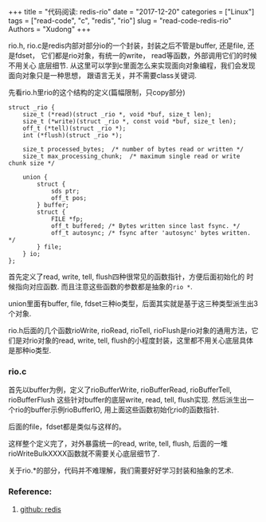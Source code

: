 +++
title = "代码阅读: redis-rio"
date = "2017-12-20"
categories = ["Linux"]
tags = ["read-code", "c", "redis", "rio"]
slug = "read-code-redis-rio"
Authors = "Xudong"
+++

rio.h, rio.c是redis内部对部分io的一个封装，封装之后不管是buffer, 还是file, 还是fdset，
它们都是rio对象，有统一的write， read等函数，外部调用它们的时候不用关心
底层细节.
从这里可以学到c里面怎么来实现面向对象编程，我们会发现面向对象只是一种思想，
跟语言无关，并不需要class关键词.

先看rio.h里rio的这个结构的定义(篇幅限制，只copy部分)
```
struct _rio {
    size_t (*read)(struct _rio *, void *buf, size_t len);
    size_t (*write)(struct _rio *, const void *buf, size_t len);
    off_t (*tell)(struct _rio *);
    int (*flush)(struct _rio *);

    size_t processed_bytes;  /* number of bytes read or written */
    size_t max_processing_chunk;  /* maximum single read or write chunk size */

    union {
        struct {
            sds ptr;
            off_t pos;
        } buffer;
        struct {
            FILE *fp;
            off_t buffered; /* Bytes written since last fsync. */
            off_t autosync; /* fsync after 'autosync' bytes written. */
        } file;
    } io;
};
```
首先定义了read, write, tell, flush四种很常见的函数指针，方便后面初始化的
时候指向对应函数. 而且注意这些函数的参数都是抽象的`rio *`.

union里面有buffer, file, fdset三种io类型，后面其实就是基于这三种类型派生出3个对象.

rio.h后面的几个函数rioWrite, rioRead, rioTell, rioFlush是rio对象的通用方法，它们是对rio对象的read, write, tell, flush的小程度封装，这里都不用关心底层具体是那种io类型.

### rio.c
首先以buffer为例，定义了rioBufferWrite, rioBufferRead, rioBufferTell, rioBufferFlush
这些针对buffer的底层write, read, tell, flush实现.
然后派生出一个rio的buffer示例rioBufferIO, 用上面这些函数初始化rio的函数指针.

后面的file，fdset都是类似与这样的。

这样整个定义完了，对外暴露统一的read, write, tell, flush,
后面的一堆rioWriteBulkXXXX函数就不需要关心底层细节了.

关于rio.*的部分，代码并不难理解，我们需要好好学习封装和抽象的艺术.

### Reference:
1. [github: redis](https://github.com/antirez/redis/blob/unstable/src/rio.c)
